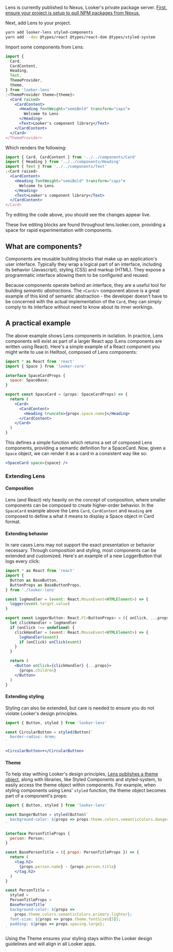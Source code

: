 Lens is currently published to Nexus, Looker's private package server. [First, ensure your project is setup to pull NPM packages from Nexus.](https://github.com/looker/helltool/blob/master/docs/dev/npm_nexus_packages.md#configuring-nexus-for-npm-package-consumption)

Next, add Lens to your project.

```bash noeditor
yarn add looker-lens styled-components
yarn add --dev @types/react @types/react-dom @types/styled-system
```

Import some components from Lens:

```jsx static
import {
  Card,
  CardContent,
  Heading,
  Text,
  ThemeProvider,
  theme,
} from 'looker-lens'
;<ThemeProvider theme={theme}>
  <Card raised>
    <CardContent>
      <Heading fontWeight="semiBold" transform="caps">
        Welcome to Lens
      </Heading>
      <Text>Looker's component library</Text>
    </CardContent>
  </Card>
</ThemeProvider>
```

Which renders the following:

```jsx
import { Card, CardContent } from '../../components/Card'
import { Heading } from '../../components/Heading'
import { Text } from '../../components/Text'
;<Card raised>
  <CardContent>
    <Heading fontWeight="semiBold" transform="caps">
      Welcome to Lens
    </Heading>
    <Text>Looker's component library</Text>
  </CardContent>
</Card>
```

Try editing the code above, you should see the changes appear live.

These live editing blocks are found throughout lens.looker.com, providing a space for rapid experimentation with components.

## What are components?

Components are reusable building blocks that make up an application's user interface. Typically they wrap a logical part of an interface, including its behavior (Javascript), styling (CSS) and markup (HTML). They expose a programmatic interface allowing them to be configured and reused.

Because components operate behind an interface, they are a useful tool for building _semantic abstractions_. The `<Card/>` component above is a great example of this kind of semantic abstraction - the developer doesn't have to be concerned with the actual implementation of the `Card`, they can simply comply to its interface without need to know about its inner workings.

## A practical example

The above example shows Lens components in isolation. In practice, Lens components will exist as part of a larger React app (Lens components are written using React). Here's a simple example of a React component you might write to use in Helltool, composed of Lens components:

```jsx static
import * as React from 'react'
import { Space } from 'looker-core'

interface SpaceCardProps {
  space: SpaceBase;
}

export const SpaceCard = (props: SpaceCardProps) => {
  return (
    <Card>
      <CardContent>
        <Heading truncate>{props.space.name}</Heading>
      </CardContent>
    </Card>
  )
}
```

This defines a simple function which returns a set of composed Lens components, providing a semantic definition for a SpaceCard. Now, given a `Space` object, we can render it as a card in a consistent way like so:

```jsx static
<SpaceCard space={space} />
```

### Extending Lens

#### Composition

Lens (and React) rely heavily on the concept of composition, where smaller components can be composed to create higher-order behavior. In the `SpaceCard` example above the Lens `Card`, `CardContent` and `Heading` are composed to define a what it means to display a Space object in Card format.

#### Extending behavior

In rare cases Lens may not support the exact presentation or behavior necessary. Through composition and styling, most components can be extended and customized. Here's an example of a new LoggerButton that logs every click:

```jsx static
import * as React from 'react'
import {
  Button as BaseButton,
  ButtonProps as BaseButtonProps,
} from './looker-lens'

const logHandler = (event: React.MouseEvent<HTMLElement>) => {
  logger(event.target.value)
}

export const LoggerButton: React.FC<ButtonProps> = ({ onClick, ...props }) => {
  let clickHandler = logHandler
  if (onClick !== undefined) {
    clickHandler = (event: React.MouseEvent<HTMLElement>) => {
      logHandler(event)
      if (onClick) onClick(event)
    }
  }

  return (
    <Button onClick={clickHandler} {...props}>
      {props.children}
    </Button>
  )
}
```

#### Extending styling

Styling can also be extended, but care is needed to ensure you do not violate Looker's design principles.

```jsx static
import { Button, styled } from 'looker-lens'

const CircularButton = styled(Button)`
  border-radius: 4rem;
`

<CircularButton>+</CircularButton>
```

#### Theme

To help stay withing Looker's design principles, [Lens publishes a theme object](https://github.com/looker/lens/blob/master/src/style/theme.ts), along with libraries, like Styled Components and styled-system, to easily access the theme object within components. For example, when styling components using Lens' `styled` function, the theme object becomes part of a component's props:

```jsx static
import { Button, styled } from 'looker-lens'

const DangerButton = styled(Button)`
  background-color: ${props => props.theme.colors.semanticColors.danger.main};
`
```

```jsx static
interface PersonTitleProps {
  person: Person;
}

const BasePersonTitle = ({ props: PersonTitleProps }) => {
  return (
    <tag.h2>
      {props.person.name} - {props.person.title}
    </tag.h2>
  )
}

const PersonTitle =
  styled <
  PersonTitleProps >
  BasePersonTitle`
  background-color: ${props =>
    props.theme.colors.semanticColors.primary.lighter};
  font-size: ${props => props.theme.fontSizes[5]};
  padding: ${props => props.spacing.large};
`
```

Using the Theme ensures your styling stays within the Looker design guidelines and will align in all Looker apps.
